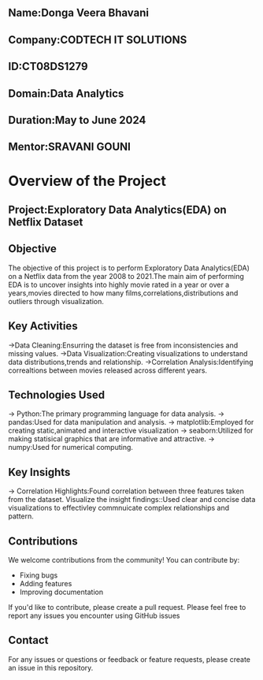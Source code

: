 ## Name:Donga Veera Bhavani
## Company:CODTECH IT SOLUTIONS
## ID:CT08DS1279
## Domain:Data Analytics
## Duration:May to June 2024
## Mentor:SRAVANI GOUNI

# Overview of the Project

## Project:Exploratory Data Analytics(EDA) on Netflix Dataset

## Objective

The objective of this project is to perform Exploratory Data Analytics(EDA) on a Netflix data from the year 2008 to 2021.The main aim of performing EDA is to uncover insights into highly movie rated in a year or over a years,movies directed to how many films,correlations,distributions and outliers through visualization.

## Key Activities
->Data Cleaning:Ensurring the dataset is free from inconsistencies and missing values.
->Data Visualization:Creating visualizations to understand data distributions,trends and relationship.
->Correlation Analysis:Identifying correaltions between movies released across different years.

## Technologies Used
-> Python:The primary programming language for data analysis.
-> pandas:Used for data manipulation and analysis.
-> matplotlib:Employed for creating static,animated and interactive visualization
-> seaborn:Utilized for making statisical graphics that are informative and attractive.
-> numpy:Used for numerical computing.

## Key Insights
-> Correlation Highlights:Found correlation between three features taken from the dataset.
Visualize the insight findings::Used clear and concise data visualizations to effectivley commnuicate complex relationships and pattern.

## Contributions
We welcome contributions from the community! You can contribute by:

* Fixing bugs
* Adding features
* Improving documentation

If you'd like to contribute, please create a pull request.
Please feel free to report any issues you encounter using GitHub issues

## Contact
For any issues or questions or feedback or feature requests, please create an issue in this repository.
